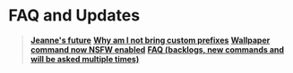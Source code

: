 # FAQ and Updates

>[**Jeanne's future**](https://github.com/ZaneRE544/ZaneRE544/blob/main/Future%20of%20Jeanne.md)
>[**Why am I not bring custom prefixes**](https://github.com/ZaneRE544/ZaneRE544/blob/main/Custom%20prefixes%20in%20Jeanne.md)
>[**Wallpaper command now NSFW enabled**](https://github.com/ZaneRE544/ZaneRE544/blob/main/Why%20the%20wallpaper%20command%20is%20now%20NSFW%20enabled.txt)
>[**FAQ (backlogs, new commands and will be asked multiple times)**](https://github.com/ZaneRE544/ZaneRE544/blob/main/FAQ.txt)
